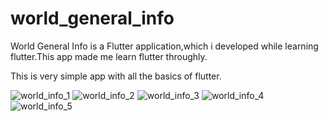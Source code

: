 # world_general_info

World General Info is a Flutter application,which i developed while learning flutter.This app made me learn flutter throughly.

This is very simple app with all the basics of flutter.

![world_info_1](https://user-images.githubusercontent.com/12398746/129587832-569f5d13-2853-446c-ac3b-78ab7a66274d.jpg)
![world_info_2](https://user-images.githubusercontent.com/12398746/129588004-1e797092-d021-4af5-b2ce-df5e022fd652.jpg)
![world_info_3](https://user-images.githubusercontent.com/12398746/129588014-7b027e56-42a7-4391-88c9-d16e1b299475.jpg)
![world_info_4](https://user-images.githubusercontent.com/12398746/129588028-aa2f5036-49c7-45f6-ab0a-3ea2fe72c30e.jpg)
![world_info_5](https://user-images.githubusercontent.com/12398746/129588030-c1d69eb4-6044-4c6c-a014-df5e089313ba.jpg)


